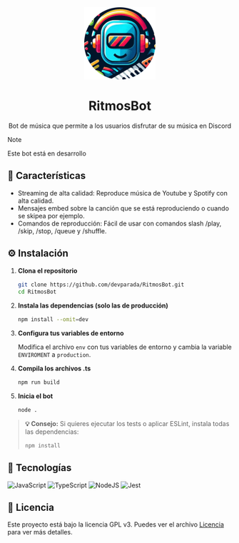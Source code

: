 <div align="center">

<img src="https://github.com/devparada/RitmosBot/blob/main/img/logo.png?raw=true" width=160>

# RitmosBot
Bot de música que permite a los usuarios disfrutar de su música en Discord

</div>

> [!NOTE]
> Este bot está en desarrollo

## 🎵 Características

- Streaming de alta calidad: Reproduce música de Youtube y Spotify con alta calidad.
- Mensajes embed sobre la canción que se está reproduciendo o cuando se skipea por ejemplo.
- Comandos de reproducción: Fácil de usar con comandos slash /play, /skip, /stop, /queue y /shuffle.

## ⚙️ Instalación

1. **Clona el repositorio**  
   ```bash
   git clone https://github.com/devparada/RitmosBot.git
   cd RitmosBot
   ```
2. **Instala las dependencias (solo las de producción)**  
   ```bash
   npm install --omit=dev
   ```
3. **Configura tus variables de entorno**

   Modifica el archivo `env` con tus variables de entorno y cambia la variable `ENVIROMENT` a `production`.

4. **Compila los archivos .ts**
   ```bash
   npm run build
   ```

5. **Inicia el bot**  
   ```bash
   node .
   ```

> **💡 Consejo:** Si quieres ejecutar los tests o aplicar ESLint, instala todas las dependencias:  
> ```bash
> npm install
> ```

## 🚀 Tecnologías

![JavaScript](https://img.shields.io/badge/javascript-%23323330.svg?style=for-the-badge&logo=javascript&logoColor=%23F7DF1E)
![TypeScript](https://img.shields.io/badge/typescript-%23007ACC.svg?style=for-the-badge&logo=typescript&logoColor=white)
![NodeJS](https://img.shields.io/badge/node.js-339933?style=for-the-badge&logo=Node.js&logoColor=white)
![Jest](https://img.shields.io/badge/Jest-323330?style=for-the-badge&logo=Jest&logoColor=white)

## 📄 Licencia

Este proyecto está bajo la licencia GPL v3. Puedes ver el archivo [Licencia](https://github.com/devparada/RitmosBot/blob/main/LICENSE) para ver más detalles.
